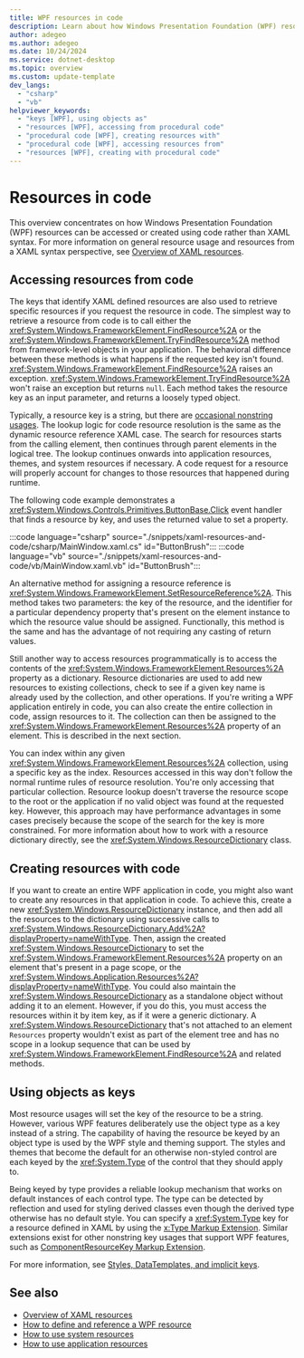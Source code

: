 ```yaml
---
title: WPF resources in code
description: Learn about how Windows Presentation Foundation (WPF) resources, typically defined and used in XAML, can be used in code.
author: adegeo
ms.author: adegeo
ms.date: 10/24/2024
ms.service: dotnet-desktop
ms.topic: overview
ms.custom: update-template
dev_langs: 
  - "csharp"
  - "vb"
helpviewer_keywords: 
  - "keys [WPF], using objects as"
  - "resources [WPF], accessing from procedural code"
  - "procedural code [WPF], creating resources with"
  - "procedural code [WPF], accessing resources from"
  - "resources [WPF], creating with procedural code"
---
```


# Resources in code

This overview concentrates on how Windows Presentation Foundation (WPF) resources can be accessed or created using code rather than XAML syntax. For more information on general resource usage and resources from a XAML syntax perspective, see [Overview of XAML resources](xaml-resources-overview.md).

## Accessing resources from code

The keys that identify XAML defined resources are also used to retrieve specific resources if you request the resource in code. The simplest way to retrieve a resource from code is to call either the <xref:System.Windows.FrameworkElement.FindResource%2A> or the <xref:System.Windows.FrameworkElement.TryFindResource%2A> method from framework-level objects in your application. The behavioral difference between these methods is what happens if the requested key isn't found. <xref:System.Windows.FrameworkElement.FindResource%2A> raises an exception. <xref:System.Windows.FrameworkElement.TryFindResource%2A> won't raise an exception but returns `null`. Each method takes the resource key as an input parameter, and returns a loosely typed object.

Typically, a resource key is a string, but there are [occasional nonstring usages](#using-objects-as-keys). The lookup logic for code resource resolution is the same as the dynamic resource reference XAML case. The search for resources starts from the calling element, then continues through parent elements in the logical tree. The lookup continues onwards into application resources, themes, and system resources if necessary. A code request for a resource will properly account for changes to those resources that happened during runtime.

The following code example demonstrates a <xref:System.Windows.Controls.Primitives.ButtonBase.Click> event handler that finds a resource by key, and uses the returned value to set a property.

:::code language="csharp" source="./snippets/xaml-resources-and-code/csharp/MainWindow.xaml.cs" id="ButtonBrush":::
:::code language="vb" source="./snippets/xaml-resources-and-code/vb/MainWindow.xaml.vb" id="ButtonBrush":::

An alternative method for assigning a resource reference is <xref:System.Windows.FrameworkElement.SetResourceReference%2A>. This method takes two parameters: the key of the resource, and the identifier for a particular dependency property that's present on the element instance to which the resource value should be assigned. Functionally, this method is the same and has the advantage of not requiring any casting of return values.

Still another way to access resources programmatically is to access the contents of the <xref:System.Windows.FrameworkElement.Resources%2A> property as a dictionary. Resource dictionaries are used to add new resources to existing collections, check to see if a given key name is already used by the collection, and other operations. If you're writing a WPF application entirely in code, you can also create the entire collection in code, assign resources to it. The collection can then be assigned to the <xref:System.Windows.FrameworkElement.Resources%2A> property of an element. This is described in the next section.

You can index within any given <xref:System.Windows.FrameworkElement.Resources%2A> collection, using a specific key as the index. Resources accessed in this way don't follow the normal runtime rules of resource resolution. You're only accessing that particular collection. Resource lookup doesn't traverse the resource scope to the root or the application if no valid object was found at the requested key. However, this approach may have performance advantages in some cases precisely because the scope of the search for the key is more constrained. For more information about how to work with a resource dictionary directly, see the <xref:System.Windows.ResourceDictionary> class.

## Creating resources with code

If you want to create an entire WPF application in code, you might also want to create any resources in that application in code. To achieve this, create a new <xref:System.Windows.ResourceDictionary> instance, and then add all the resources to the dictionary using successive calls to <xref:System.Windows.ResourceDictionary.Add%2A?displayProperty=nameWithType>. Then, assign the created <xref:System.Windows.ResourceDictionary> to set the <xref:System.Windows.FrameworkElement.Resources%2A> property on an element that's present in a page scope, or the <xref:System.Windows.Application.Resources%2A?displayProperty=nameWithType>. You could also maintain the <xref:System.Windows.ResourceDictionary> as a standalone object without adding it to an element. However, if you do this, you must access the resources within it by item key, as if it were a generic dictionary. A <xref:System.Windows.ResourceDictionary> that's not attached to an element `Resources` property wouldn't exist as part of the element tree and has no scope in a lookup sequence that can be used by <xref:System.Windows.FrameworkElement.FindResource%2A> and related methods.

## Using objects as keys

Most resource usages will set the key of the resource to be a string. However, various WPF features deliberately use the object type as a key instead of a string. The capability of having the resource be keyed by an object type is used by the WPF style and theming support. The styles and themes that become the default for an otherwise non-styled control are each keyed by the <xref:System.Type> of the control that they should apply to.

Being keyed by type provides a reliable lookup mechanism that works on default instances of each control type. The type can be detected by reflection and used for styling derived classes even though the derived type otherwise has no default style. You can specify a <xref:System.Type> key for a resource defined in XAML by using the [x:Type Markup Extension](../../xaml-services/xtype-markup-extension.md). Similar extensions exist for other nonstring key usages that support WPF features, such as [ComponentResourceKey Markup Extension](../advanced/componentresourcekey-markup-extension.md).

For more information, see [Styles, DataTemplates, and implicit keys](xaml-resources-overview.md#styles-datatemplates-and-implicit-keys).

## See also

- [Overview of XAML resources](xaml-resources-overview.md)
- [How to define and reference a WPF resource](xaml-resources-how-to-define-and-reference.md)
- [How to use system resources](xaml-resources-how-to-use-system.md)
- [How to use application resources](xaml-resources-how-to-use-application.md)
